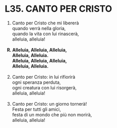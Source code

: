 # L35. CANTO PER CRISTO

<ol>
  <li>Canto per Cristo che mi libererà<br>
    quando verrà nella gloria,<br>
    quando la vita con lui rinascerà,<br>
    alleluia, alleluia!</li><br>
  <b><li type="A" value="18">Alleluia, Alleluia, Alleluia,<br>
    Alleluia, Alleluia.<br>
    Alleluia, Alleluia, Alleluia,<br>
    Alleluia, Alleluia.</li></b><br>
  <li value="2">Canto per Cristo: in lui rifiorirà<br>
    ogni speranza perduta,<br>
    ogni creatura con lui risorgerà,<br>
    alleluia, alleluia!</li><br>
  <li>Canto per Cristo: un giorno tornerà!<br>
    Festa per tutti gli amici,<br>
    festa di un mondo che più non morirà,<br>
    alleluia, alleluia!</li>
</ol>
